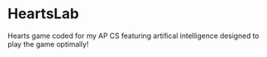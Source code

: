 # HeartsLab
Hearts game coded for my AP CS featuring artifical intelligence designed to play the game optimally!
